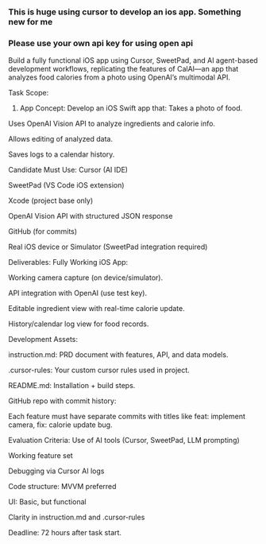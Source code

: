 ### This is huge using cursor to develop an ios app. Something new for me

### Please use your own api key for using open api

Build a fully functional iOS app using Cursor, SweetPad, and AI agent-based development workflows, replicating the features of CalAI—an app that analyzes food calories from a photo using OpenAI’s multimodal API.

Task Scope:
1. App Concept:
Develop an iOS Swift app that:
Takes a photo of food.


Uses OpenAI Vision API to analyze ingredients and calorie info.


Allows editing of analyzed data.


Saves logs to a calendar history.



Candidate Must Use:
Cursor (AI IDE)


SweetPad (VS Code iOS extension)


Xcode (project base only)


OpenAI Vision API with structured JSON response


GitHub (for commits)


Real iOS device or Simulator (SweetPad integration required)



Deliverables:
Fully Working iOS App:


Working camera capture (on device/simulator).


API integration with OpenAI (use test key).


Editable ingredient view with real-time calorie update.


History/calendar log view for food records.


Development Assets:


instruction.md: PRD document with features, API, and data models.


.cursor-rules: Your custom cursor rules used in project.


README.md: Installation + build steps.


GitHub repo with commit history:


Each feature must have separate commits with titles like feat: implement camera, fix: calorie update bug.



Evaluation Criteria:
Use of AI tools (Cursor, SweetPad, LLM prompting)


Working feature set


Debugging via Cursor AI logs


Code structure: MVVM preferred


UI: Basic, but functional


Clarity in instruction.md and .cursor-rules



Deadline:
72 hours after task start.

